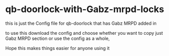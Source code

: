 # qb-doorlock-with-Gabz-mrpd-locks
this is just the Config file for qb-doorlock that has Gabz MRPD added in

to use this download the config and choose whether you want to copy just Gabz MRPD section or use the config as a whole,

Hope this makes things easier for anyone using it
